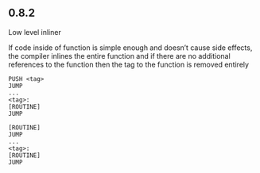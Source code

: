 ## 0.8.2

Low level inliner

If code inside of function is simple enough and doesn’t cause side effects, the compiler inlines the entire function and if there are no additional references to the function then the tag to the function is removed entirely

```solidity
PUSH <tag>
JUMP
...
<tag>:
[ROUTINE]
JUMP
```

```solidity
[ROUTINE]
JUMP
...
<tag>:
[ROUTINE]
JUMP
```